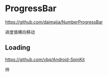 # ProgressBar

https://github.com/daimajia/NumberProgressBar

进度值横向移动









## Loading

https://github.com/ybq/Android-SpinKit

帅